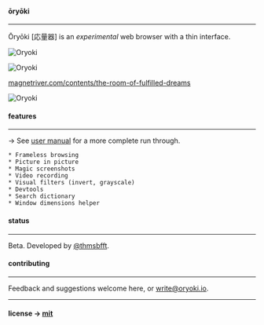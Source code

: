 #### ōryōki

---

Ōryōki [応量器] is an _experimental_ web browser with a thin interface.

![Oryoki](https://github.com/thmsbfft/oryoki/blob/dev/oryoki-1.png?raw=true "Oryoki")

![Oryoki](https://github.com/thmsbfft/oryoki/blob/dev/oryoki-2.png?raw=true "Oryoki")

[magnetriver.com/contents/the-room-of-fulfilled-dreams](http://magnetriver.com/contents/the-room-of-fulfilled-dreams)

![Oryoki](https://github.com/thmsbfft/oryoki/blob/dev/oryoki-3.png?raw=true "Oryoki")

#### features

---

→ See [user manual](https://github.com/thmsbfft/oryoki/blob/master/USER-MANUAL.md) for a more complete run through.

```
* Frameless browsing
* Picture in picture
* Magic screenshots
* Video recording
* Visual filters (invert, grayscale)
* Devtools
* Search dictionary
* Window dimensions helper
```

#### status

---

Beta. Developed by [@thmsbfft](https://twitter.com/thmsbfft).

#### contributing

---

Feedback and suggestions welcome here, or write@oryoki.io.

---

#### license → [mit](LICENSE.md)